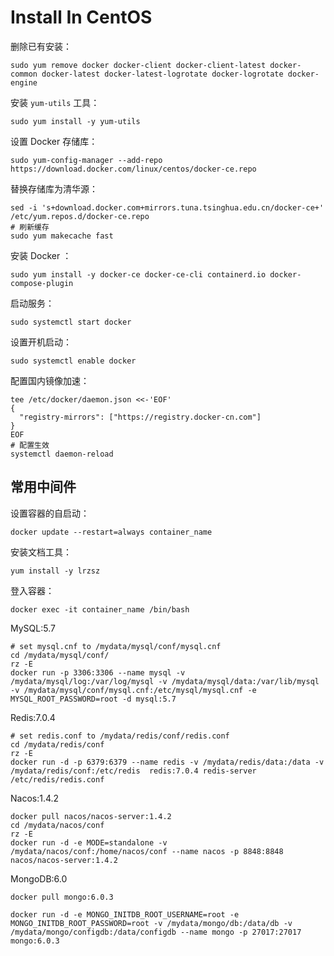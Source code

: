 # Install In CentOS

删除已有安装：

```shell
sudo yum remove docker docker-client docker-client-latest docker-common docker-latest docker-latest-logrotate docker-logrotate docker-engine
```

安装 `yum-utils` 工具：
```shell
sudo yum install -y yum-utils
```

设置 Docker 存储库：
```shell
sudo yum-config-manager --add-repo https://download.docker.com/linux/centos/docker-ce.repo
```

替换存储库为清华源：
```shell
sed -i 's+download.docker.com+mirrors.tuna.tsinghua.edu.cn/docker-ce+' /etc/yum.repos.d/docker-ce.repo
# 刷新缓存
sudo yum makecache fast
```

安装 Docker ：
```shell
sudo yum install -y docker-ce docker-ce-cli containerd.io docker-compose-plugin
```

启动服务：
```shell
sudo systemctl start docker
```

设置开机启动：
```shell
sudo systemctl enable docker
```

配置国内镜像加速：
```shell
tee /etc/docker/daemon.json <<-'EOF'
{
  "registry-mirrors": ["https://registry.docker-cn.com"]
}
EOF
# 配置生效
systemctl daemon-reload
```

## 常用中间件

设置容器的自启动：
```shell
docker update --restart=always container_name
```

安装文档工具：
```shell
yum install -y lrzsz
```

登入容器：
```shell
docker exec -it container_name /bin/bash
```

MySQL:5.7
```shell
# set mysql.cnf to /mydata/mysql/conf/mysql.cnf
cd /mydata/mysql/conf/
rz -E
docker run -p 3306:3306 --name mysql -v /mydata/mysql/log:/var/log/mysql -v /mydata/mysql/data:/var/lib/mysql -v /mydata/mysql/conf/mysql.cnf:/etc/mysql/mysql.cnf -e MYSQL_ROOT_PASSWORD=root -d mysql:5.7
```

Redis:7.0.4
```shell
# set redis.conf to /mydata/redis/conf/redis.conf
cd /mydata/redis/conf
rz -E
docker run -d -p 6379:6379 --name redis -v /mydata/redis/data:/data -v /mydata/redis/conf:/etc/redis  redis:7.0.4 redis-server /etc/redis/redis.conf
```

Nacos:1.4.2
```shell
docker pull nacos/nacos-server:1.4.2
cd /mydata/nacos/conf
rz -E
docker run -d -e MODE=standalone -v /mydata/nacos/conf:/home/nacos/conf --name nacos -p 8848:8848 nacos/nacos-server:1.4.2
```

MongoDB:6.0
```shell
docker pull mongo:6.0.3

docker run -d -e MONGO_INITDB_ROOT_USERNAME=root -e MONGO_INITDB_ROOT_PASSWORD=root -v /mydata/mongo/db:/data/db -v /mydata/mongo/configdb:/data/configdb --name mongo -p 27017:27017 mongo:6.0.3
```

